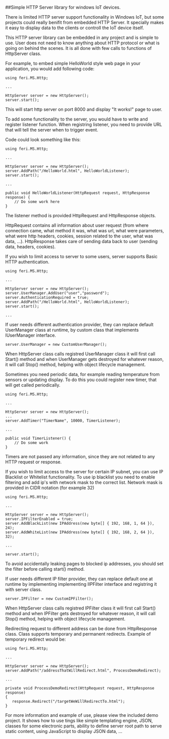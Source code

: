 ##Simple HTTP Server library for windows IoT devices.

There is limited HTTP server support functionality in Windows IoT, but some projects could really benifit from embedded HTTP Server. It specially makes it easy to display data to the clients or controll the IoT device itself.

This HTTP server library can be embedded in any project and is simple to use. User does not need to know anything about HTTP protocol or what is going on behind the scenes. It is all done with few calls to functions of HttpServer class.

For example, to embed simple HelloWorld style web page in your application, you would add following code:

```
using feri.MS.Http;

...

HttpServer server = new HttpServer();
server.start();
```

This will start http server on port 8000 and display "It works!" page to user.

To add some functionality to the server, you would have to write and register listener function. When registring listener, you need to provide URL that will tell the server when to trigger event.

Code could look something like this:

```
using feri.MS.Http;

...

HttpServer server = new HttpServer();
server.AddPath("/HelloWorld.html", HelloWorldListener);
server.start();

...

public void HelloWorldListener(HttpRequest request, HttpResponse response) {
    // Do some work here
}
```

The listener method is provided HttpRequest and HttpResponse objects.

HttpRequest contains all information about user request (from where connection came, what method it was, what was url, what were parameters, what were http headers, cookies, session related to the user, what was data, ...). HttpResponse takes care of sending data back to user (sending data, headers, cookies).

If you wish to limit access to server to some users, server supports Basic HTTP authentication. 

```
using feri.MS.Http;

...

HttpServer server = new HttpServer();
server.UserManager.AddUser("user","password");
server.AuthenticationRequired = true;
server.AddPath("/HelloWorld.html", HelloWorldListener);
server.start();

...
```

If user needs different authentication provider, they can replace default UserManager class at runtime, by custom class that implements IUserManager interface.

```
server.UserManager = new CustomUserManager();
```

When HttpServer class calls registred UserManager class it will first call Start() method and when UserManager gets destroyed for whatever reason, it will call Stop() method, helping with object lifecycle management.

Sometimes you need periodic data, for example reading temperature from sensors or updating display. To do this you could register new timer, that will get called periodically.

```
using feri.MS.Http;

...

HttpServer server = new HttpServer();
...
server.AddTimer("TimerName", 10000, TimerListener);

...

public void TimerListener() {
    // Do some work
}
```

Timers are not passed any information, since they are not related to any HTTP request or response.

If you wish to limit access to the server for certain IP subnet, you can use IP Blacklist or Whitelist functionality. To use ip blacklist you need to enable filtering and add ip's with network mask to the correct list. Network mask is provided in CIDR notation (for example 32)

```
using feri.MS.Http;

...

HttpServer server = new HttpServer();
server.IPFilterEnabled = true;
server.AddBlackList(new IPAddress(new byte[] { 192, 168, 1, 64 }), 24);
server.AddWhiteList(new IPAddress(new byte[] { 192, 168, 2, 64 }), 32);

...

server.start();
```

To avoid accidentally leaking pages to blocked ip addresses, you should set the filter before calling start() method.

If user needs different IP filter provider, they can replace default one at runtime by implementing implementing IIPFilter interface and registring it with server class.

```
server.IPFilter = new CustomIPFilter();
```

When HttpServer class calls registred IPFilter class it will first call Start() method and when IPFilter gets destroyed for whatever reason, it will call Stop() method, helping with object lifecycle management.

Redirecting request to different address can be done from HttpResponse class. Class supports temporary and permanent redirects. Example of temporary redirect would be:

```
using feri.MS.Http;

...

HttpServer server = new HttpServer();
server.AddPath("/addressThatWillRedirect.html", ProcessDemoRedirect);

...

private void ProcessDemoRedirect(HttpRequest request, HttpResponse response)
{
   response.Redirect("/targetWeWillRedirectTo.html");
}
```

For more information and example of use, please view the included demo project. It shows how to use tings like simple templating engine, JSON, classes for some electronic parts, ability to define server root path to serve static content, using JavaScript to display JSON data, ...
